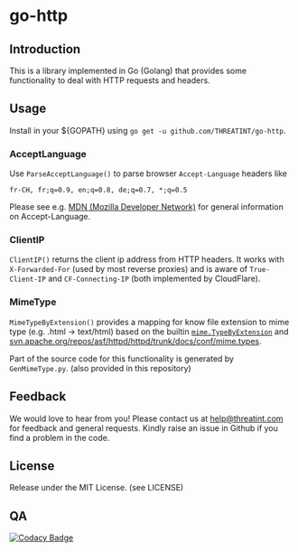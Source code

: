 # go-http

## Introduction
This is a library implemented in Go (Golang) that provides some functionality to deal with HTTP requests and headers.

## Usage
Install in your ${GOPATH} using `go get -u github.com/THREATINT/go-http`.

### AcceptLanguage
Use `ParseAcceptLanguage()` to parse browser `Accept-Language` headers like

`fr-CH, fr;q=0.9, en;q=0.8, de;q=0.7, *;q=0.5`

Please see e.g. [MDN (Mozilla Developer Network)](https://developer.mozilla.org/en-US/docs/Web/HTTP/Headers/Accept-Language) for general information on Accept-Language.

### ClientIP
`ClientIP()` returns the client ip address from HTTP headers. It works with `X-Forwarded-For` (used by most reverse proxies) and is aware of `True-Client-IP` and `CF-Connecting-IP` (both implemented by CloudFlare).

### MimeType
`MimeTypeByExtension()` provides a mapping for know file extension to mime type (e.g. .html -> text/html) based on the builtin [`mime.TypeByExtension`](https://golang.org/pkg/mime/#TypeByExtension) and [svn.apache.org/repos/asf/httpd/httpd/trunk/docs/conf/mime.types](https://svn.apache.org/repos/asf/httpd/httpd/trunk/docs/conf/mime.types).

Part of the source code for this functionality is generated by `GenMimeType.py`. (also provided in this repository)

## Feedback
We would love to hear from you! Please contact us at [help@threatint.com](mailto:help@threatint.com) for feedback and general requests. Kindly raise an issue in Github if you find a problem in the code.

## License
Release under the MIT License. (see LICENSE)

## QA
[![Codacy Badge](https://app.codacy.com/project/badge/Grade/0b2961363d3b4f1eb005a6e936c9534b)](https://app.codacy.com/gh/THREATINT/go-http/dashboard?utm_source=gh&utm_medium=referral&utm_content=&utm_campaign=Badge_grade)
